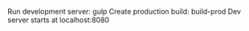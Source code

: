 Run development server: gulp
Create production build: build-prod
Dev server starts at localhost:8080

